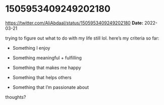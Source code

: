 # 1505953409249202180
https://twitter.com/AliAbdaal/status/1505953409249202180
**Date:** 2022-03-21

trying to figure out what to do with my life still lol. here’s my criteria so far:

- Something I enjoy

- Something meaningful + fulfilling

- Something that makes me happy

- Something that helps others

- Something that I’m passionate about

thoughts?
